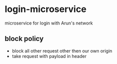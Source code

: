 # login-microservice
microservice for login with Arun's network

## block policy

- block all other request other then our own origin
- take request with payload in header

